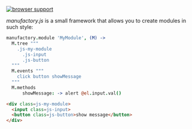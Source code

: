 [![browser support](http://ci.testling.com/pozadi/manufactory.js.png)](http://ci.testling.com/pozadi/manufactory.js)

*manufactory.js* is a small framework that allows you to create modules in such 
style:

```coffeescript
manufactory.module 'MyModule', (M) ->
  M.tree """
    .js-my-module
      .js-input
      .js-button
  """
  M.events """
    click button showMessage
  """
  M.methods
      showMessage: -> alert @el.input.val()
```

```html
<div class=js-my-module>
  <input class=js-input>
  <button class=js-button>show message</button>
</div>
```
